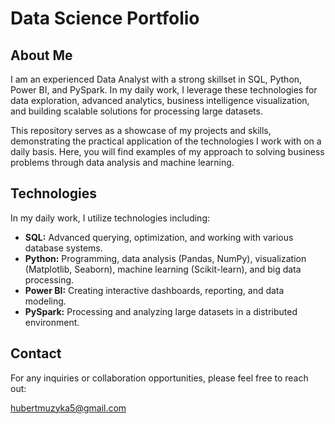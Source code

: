 # Data Science Portfolio

## About Me

I am an experienced Data Analyst with a strong skillset in SQL, Python, Power BI, and PySpark. In my daily work, I leverage these technologies for data exploration, advanced analytics, business intelligence visualization, and building scalable solutions for processing large datasets.

This repository serves as a showcase of my projects and skills, demonstrating the practical application of the technologies I work with on a daily basis. Here, you will find examples of my approach to solving business problems through data analysis and machine learning.

## Technologies

In my daily work, I utilize technologies including:

* **SQL:** Advanced querying, optimization, and working with various database systems.
* **Python:** Programming, data analysis (Pandas, NumPy), visualization (Matplotlib, Seaborn), machine learning (Scikit-learn), and big data processing.
* **Power BI:** Creating interactive dashboards, reporting, and data modeling.
* **PySpark:** Processing and analyzing large datasets in a distributed environment.

## Contact

For any inquiries or collaboration opportunities, please feel free to reach out:

[hubertmuzyka5@gmail.com](mailto:hubertmuzyka5@gmail.com)
